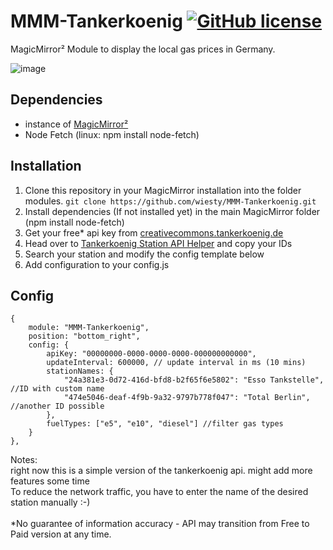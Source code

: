 # MMM-Tankerkoenig [![GitHub license](https://img.shields.io/badge/license-MIT-blue.svg)](https://github.com/wiesty/MMM-Tankerkoenig/raw/master/LICENSE)

MagicMirror² Module to display the local gas prices in Germany.


![image](https://i.imgur.com/lEd6fYY.jpg)


## Dependencies
* instance of [MagicMirror²](https://github.com/MichMich/MagicMirror)
* Node Fetch (linux: npm install node-fetch)

## Installation
1. Clone this repository in your MagicMirror installation into the folder modules.
```git clone https://github.com/wiesty/MMM-Tankerkoenig.git```
2. Install dependencies (If not installed yet) in the main MagicMirror folder (npm install node-fetch)
3. Get your free* api key from [creativecommons.tankerkoenig.de](https://creativecommons.tankerkoenig.de/)
3. Head over to [Tankerkoenig Station API Helper](https://wiesty.de/tkhelper/) and copy your IDs
4. Search your station and modify the config template below
5. Add configuration to your config.js

## Config


```
{
    module: "MMM-Tankerkoenig",
    position: "bottom_right",
    config: {
        apiKey: "00000000-0000-0000-0000-000000000000", 
		updateInterval: 600000, // update interval in ms (10 mins)
		stationNames: {
		    "24a381e3-0d72-416d-bfd8-b2f65f6e5802": "Esso Tankstelle", //ID with custom name
            "474e5046-deaf-4f9b-9a32-9797b778f047": "Total Berlin", //another ID possible
		},
		fuelTypes: ["e5", "e10", "diesel"] //filter gas types
    }
},
```

Notes: </br>
right now this is a simple version of the tankerkoenig api. might add more features some time</br>To reduce the network traffic, you have to enter the name of the desired station manually :-)</br></br>
*No guarantee of information accuracy - API may transition from Free to Paid version at any time.
